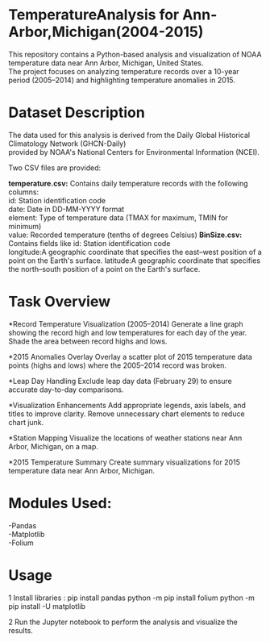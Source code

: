# TemperatureAnalysis for Ann-Arbor,Michigan(2004-2015)

This repository contains a Python-based analysis and visualization of NOAA temperature data near Ann Arbor, Michigan, United States.   
The project focuses on analyzing temperature records over a 10-year period (2005–2014) and highlighting temperature anomalies in 2015.

# Dataset Description
The data used for this analysis is derived from the Daily Global Historical Climatology Network (GHCN-Daily)   
provided by NOAA's National Centers for Environmental Information (NCEI). 

Two CSV files are provided:

__temperature.csv:__ Contains daily temperature records with the following columns:  
id: Station identification code  
date: Date in DD-MM-YYYY format  
element: Type of temperature data (TMAX for maximum, TMIN for minimum)  
value: Recorded temperature (tenths of degrees Celsius) 
__BinSize.csv:__ Contains fields like 
id: Station identification code  
longitude:A geographic coordinate that specifies the east–west position of a point on the Earth's surface.
latitude:A geographic coordinate that specifies the north–south position of a point on the Earth's surface.

# Task Overview
*Record Temperature Visualization (2005–2014)
Generate a line graph showing the record high and low temperatures for each day of the year.
Shade the area between record highs and lows.

*2015 Anomalies Overlay
Overlay a scatter plot of 2015 temperature data points (highs and lows) where the 2005–2014 record was broken.

*Leap Day Handling
Exclude leap day data (February 29) to ensure accurate day-to-day comparisons.

*Visualization Enhancements
Add appropriate legends, axis labels, and titles to improve clarity.
Remove unnecessary chart elements to reduce chart junk.

*Station Mapping
Visualize the locations of weather stations near Ann Arbor, Michigan, on a map.

*2015 Temperature Summary
Create summary visualizations for 2015 temperature data near Ann Arbor, Michigan.


# Modules Used:
-Pandas  
-Matplotlib  
-Folium  

# Usage
1 Install libraries : pip install pandas
                      python -m pip install folium
                      python -m pip install -U matplotlib

2 Run the Jupyter notebook to perform the analysis and visualize the results.
